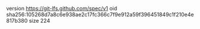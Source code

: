 version https://git-lfs.github.com/spec/v1
oid sha256:105268d7a8c6e938ae2c17fc366c7f9e912a59f396451849c1f210e4e817b380
size 224
